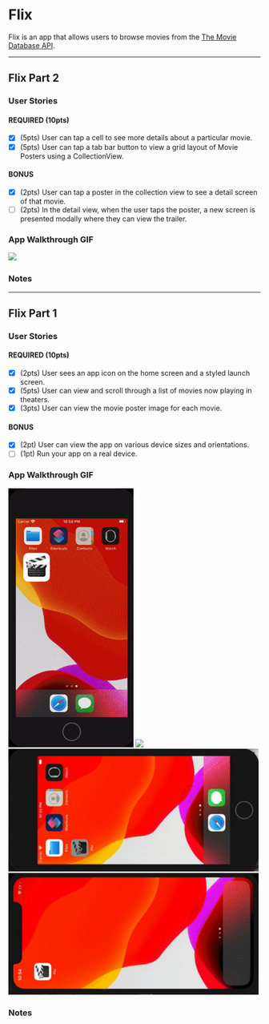 # Flix

Flix is an app that allows users to browse movies from the [The Movie Database API](https://developers.themoviedb.org/3/getting-started/introduction).

---
## Flix Part 2

### User Stories

#### REQUIRED (10pts)
- [x] (5pts) User can tap a cell to see more details about a particular movie.
- [x] (5pts) User can tap a tab bar button to view a grid layout of Movie Posters using a CollectionView.

#### BONUS
- [x] (2pts) User can tap a poster in the collection view to see a detail screen of that movie.
- [ ] (2pts) In the detail view, when the user taps the poster, a new screen is presented modally where they can view the trailer.

### App Walkthrough GIF

<img src="Assets/part-2.gif" width=250><br>

### Notes

---
## Flix Part 1

### User Stories

#### REQUIRED (10pts)
- [x] (2pts) User sees an app icon on the home screen and a styled launch screen.
- [x] (5pts) User can view and scroll through a list of movies now playing in theaters.
- [x] (3pts) User can view the movie poster image for each movie.

#### BONUS
- [x] (2pt) User can view the app on various device sizes and orientations.
- [ ] (1pt) Run your app on a real device.

### App Walkthrough GIF

<img src="Assets/small-V.gif" width=250>
<img src="Assets/large-V.gif" width=250><br>
<img src="Assets/small-H.gif" width=500><br>
<img src="Assets/large-H.gif" width=500><br>

### Notes
